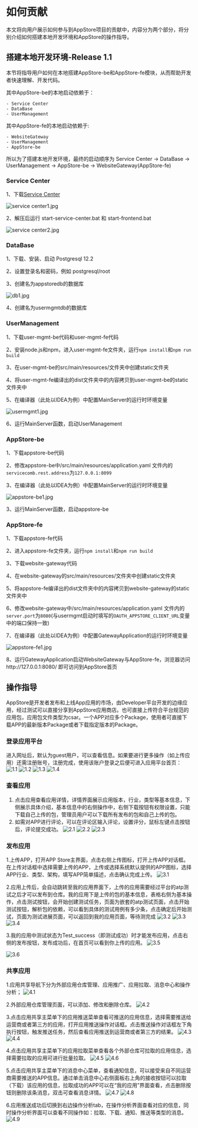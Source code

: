 如何贡献
==========================

本文将向用户展示如何参与到AppStore项目的贡献中，内容分为两个部分，将分别介绍如何搭建本地开发环境和AppStore的操作指导。

## 搭建本地开发环境-Release 1.1

本节将指导用户如何在本地搭建AppStore-be和AppStore-fe模块，从而帮助开发者快速理解、开发代码。

其中AppStore-be的本地启动依赖于：
```
- Service Center
- DataBase
- UserManagement
```
其中AppStore-fe的本地启动依赖于:
```
- WebsiteGateway
- UserManagement
- AppStore-be
```
所以为了搭建本地开发环境，最终的启动顺序为 Service Center -> DataBase -> UserManagement -> AppStore-be -> WebsiteGateway(AppStore-fe)

### Service Center

1、下载[Service Center](http://servicecomb.apache.org/cn/release/service-center-downloads/)

![](/uploads/images/2020/0908/153700_b069cf5f_7625245.jpeg "service center1.jpg")

2、解压后运行 start-service-center.bat  和  start-frontend.bat

![](/uploads/images/2020/0908/153735_4dafd335_7625245.jpeg "service center2.jpg")

### DataBase

1、下载、安装、启动 Postgresql 12.2

2、设置登录名和密码，例如 postgresql/root

3、创建名为appstoredb的数据库

![](/uploads/images/2020/0908/153833_89c54e53_7625245.jpeg "db1.jpg")

4、创建名为usermgmtdb的数据库

### UserManagement

1、下载user-mgmt-be代码和user-mgmt-fe代码

2、安装node.js和npm，进入user-mgmt-fe文件夹，运行`npm install`和`npm run build`

3、在user-mgmt-be的src/main/resources/文件夹中创建static文件夹

4、将user-mgmt-fe编译出的dist文件夹中的内容拷贝到user-mgmt-be的static文件夹中

5、在编译器（此处以IDEA为例）中配置MainServer的运行时环境变量

![](/uploads/images/2020/0908/154011_896d887f_7625245.jpeg "usermgmt1.jpg")

6、运行MainServer函数，启动UserManagement

### AppStore-be

1、下载appstore-be代码

2、修改appstore-be中/src/main/resources/application.yaml 文件内的`servicecomb.rest.address`为`127.0.0.1:8099`

3、在编译器（此处以IDEA为例）中配置MainServer的运行时环境变量

![](/uploads/images/2020/0908/154023_9c49d20c_7625245.jpeg "appstore-be1.jpg")

3、运行MainServer函数，启动appstore-be

### AppStore-fe

1、下载appstore-fe代码

2、进入appstore-fe文件夹，运行`npm install`和`npm run build`

3、下载website-gateway代码

4、在website-gateway的src/main/resources/文件夹中创建static文件夹

5、将appstore-fe编译出的dist文件夹中的内容拷贝到website-gateway的static文件夹中

6、修改website-gateway中/src/main/resources/application.yaml 文件内的`server.port`为`8080`(与usermgmt启动时填写的`OAUTH_APPSTORE_CLIENT_URL`变量中的端口保持一致)

7、在编译器（此处以IDEA为例）中配置GatewayApplication的运行时环境变量

![](/uploads/images/2020/0908/154035_12e727fc_7625245.jpeg "appstore-fe1.jpg")

8、运行GatewayApplication启动WebsiteGateway与AppStore-fe，浏览器访问http://127.0.0.1:8080/ 即可访问到AppStore首页

## 操作指导

AppStore是开发者发布和上线App应用的市场，由Developer平台开发的边缘应用，经过测试可以直接分享到AppStore应用商店。也可直接上传符合平台规范的应用包，应用包文件类型为csar。一个APP对应多个Package，使用者可直接下载APP的最新版本Package或者下载指定版本的Package。

### 登录应用平台
 进入网址后，默认为guest用户，可以查看信息。如果要进行更多操作（如上传应用）还需注册账号，注册完成，使用该账户登录之后便可进入应用平台首页：
![](/uploads/images/2021/appstore/guest.png "1.1")
![](/uploads/images/2021/appstore/register_user.png "1.2")
![](/uploads/images/2021/appstore/login.png "1.3")
![](/uploads/images/2021/appstore/login_appstore.png "1.4")


### 查看应用
1. 点击应用查看应用详情，详情界面展示应用版本，行业，类型等基本信息，下侧展示具体介绍，基本信息中的右侧操作中，右侧下载按钮有权限设置，只能下载自己上传的包，管理员用户可以下载所有发布的包和自己上传的包。
2. 如需对APP进行评论，可以在评论区输入评论，设置评分，鼠标左键点击按钮后，评论提交成功。
![](/uploads/images/2021/appstore/app_detail.png "2.1")
![](/uploads/images/2021/appstore/comment.png "2.2")
![](/uploads/images/2021/appstore/comments.png "2.3")


### 发布应用
1.上传APP，打开APP Store主界面，点击右侧上传图标，打开上传APP对话框。在上传对话框中选择需要上传的APP，上传或选择系统默认提供的APP图标，选择APP行业、类型、架构，填写APP简单描述，点击确认完成上传。
![](/uploads/images/2021/appstore/upload.png "3.1")

2.应用上传后，会自动跳转至我的应用界面下，上传的应用需要经过平台的atp测试之后才可以发布到仓库。我的应用下是上传的包的基本信息，表格右侧为基本操作，点击测试按钮，会开始创建测试任务，页面为嵌套的atp测试页面，点击开始测试按钮，解析包的依赖，可以看到具体的测试用例有多少条，点击确定后开始测试，页面为测试进展页面，可以返回到我的应用页面，等待测完成
![](/uploads/images/2021/appstore/totest.png "3.2")
![](/uploads/images/2021/appstore/test_task.png "3.3")
![](/uploads/images/2021/appstore/test_success.png "3.4")

3.我的应用中测试状态为Test_success（即测试成功）时才能发布应用，点击右侧的发布按钮，发布成功后，在首页可以看到你上传的应用。
![](/uploads/images/2021/appstore/topublish.png "3.5")

![](/uploads/images/2021/appstore/published.png "3.6")


### 共享应用
1.应用共享导航下分为外部应用仓库管理、应用推广、应用拉取、消息中心和操作分析；
![](/uploads/images/2021/appstore/app_share.png "4.1")

2.外部应用仓库管理页面，可以添加、修改和删除仓库。
![](/uploads/images/2021/appstore/third_appstores.png "4.2")

3.点击应用共享主菜单下的应用推送菜单查看可推送的应用信息，选择需要推送给运营商或者第三方的应用，打开应用推送操作对话框。点击推送操作对话框左下角执行按钮，触发推送任务，然后查看应用推送到运营商或者第三方的结果。
![](/uploads/images/2021/appstore/topush.png "4.3")
![](/uploads/images/2021/appstore/pushed.png "4.4")

4.点击应用共享主菜单下的应用拉取菜单查看各个外部仓库可拉取的应用信息，选择需要拉取的应用可进行批量拉取。
![](/uploads/images/2021/appstore/topull.png "4.5")
![](/uploads/images/2021/appstore/pulled.png "4.6")

5.点击应用共享主菜单下的消息中心菜单，查看通知信息，可以接受来自不同运营商需要推送的APP信息。通过单击消息中心右侧面板右上角的接收按钮可以拉取（下载）该应用的信息，拉取成功的APP可以在“我的应用”界面查看，点击删除按钮则删除该条消息，双击可查看消息详情。
![](/uploads/images/2021/appstore/messages.png "4.7")
![](/uploads/images/2021/appstore/message_detail.png "4.8")

6.应用推送成功后切换到右边操作分析tab，在操作分析界面查看对应的信息，同时操作分析界面可以查看不同操作如：拉取、下载、通知、推送等类型的消息。
![](/uploads/images/2021/appstore/operations.png "4.9")


